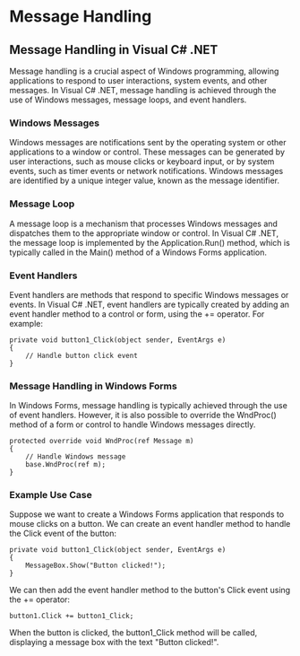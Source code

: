 # Message Handling

## Message Handling in Visual C# .NET
Message handling is a crucial aspect of Windows programming, allowing applications to respond to user interactions, system events, and other messages. In Visual C# .NET, message handling is achieved through the use of Windows messages, message loops, and event handlers.

### Windows Messages
Windows messages are notifications sent by the operating system or other applications to a window or control. These messages can be generated by user interactions, such as mouse clicks or keyboard input, or by system events, such as timer events or network notifications. Windows messages are identified by a unique integer value, known as the message identifier.

### Message Loop
A message loop is a mechanism that processes Windows messages and dispatches them to the appropriate window or control. In Visual C# .NET, the message loop is implemented by the Application.Run() method, which is typically called in the Main() method of a Windows Forms application.

### Event Handlers
Event handlers are methods that respond to specific Windows messages or events. In Visual C# .NET, event handlers are typically created by adding an event handler method to a control or form, using the += operator. For example:
```
private void button1_Click(object sender, EventArgs e)
{
    // Handle button click event
}
```

### Message Handling in Windows Forms
In Windows Forms, message handling is typically achieved through the use of event handlers. However, it is also possible to override the WndProc() method of a form or control to handle Windows messages directly.
```
protected override void WndProc(ref Message m)
{
    // Handle Windows message
    base.WndProc(ref m);
}
```

### Example Use Case
Suppose we want to create a Windows Forms application that responds to mouse clicks on a button. We can create an event handler method to handle the Click event of the button:
```
private void button1_Click(object sender, EventArgs e)
{
    MessageBox.Show("Button clicked!");
}
```

We can then add the event handler method to the button's Click event using the += operator:
```
button1.Click += button1_Click;
```
When the button is clicked, the button1_Click method will be called, displaying a message box with the text "Button clicked!".

